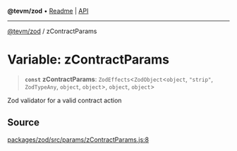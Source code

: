 **@tevm/zod** • [Readme](../README.md) \| [API](../globals.md)

***

[@tevm/zod](../README.md) / zContractParams

# Variable: zContractParams

> **`const`** **zContractParams**: `ZodEffects`\<`ZodObject`\<`object`, `"strip"`, `ZodTypeAny`, `object`, `object`\>, `object`, `object`\>

Zod validator for a valid contract action

## Source

[packages/zod/src/params/zContractParams.js:8](https://github.com/evmts/tevm-monorepo/blob/main/packages/zod/src/params/zContractParams.js#L8)
